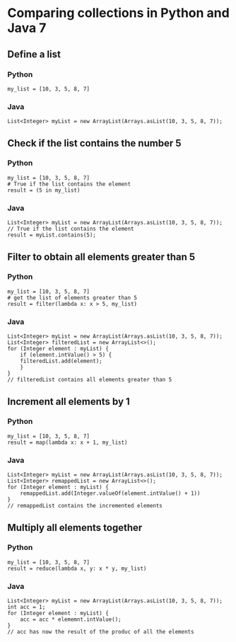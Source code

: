 # Comparing collections in Python and Java 7

## Define a list

### Python

```
my_list = [10, 3, 5, 8, 7]
```

### Java

```
List<Integer> myList = new ArrayList(Arrays.asList(10, 3, 5, 8, 7));
```

## Check if the list contains the number 5

### Python

```
my_list = [10, 3, 5, 8, 7]
# True if the list contains the element
result = (5 in my_list)
```

### Java

```
List<Integer> myList = new ArrayList(Arrays.asList(10, 3, 5, 8, 7));
// True if the list contains the element
result = myList.contains(5);
```

## Filter to obtain all elements greater than 5

### Python

```
my_list = [10, 3, 5, 8, 7]
# get the list of elements greater than 5
result = filter(lambda x: x > 5, my_list)
```

### Java

```
List<Integer> myList = new ArrayList(Arrays.asList(10, 3, 5, 8, 7));
List<Integer> filteredList = new ArrayList<>();
for (Integer element : myList) {
    if (element.intValue() > 5) {
	filteredList.add(element);
    }
}
// filteredList contains all elements greater than 5
```

## Increment all elements by 1

### Python

```
my_list = [10, 3, 5, 8, 7]
result = map(lambda x: x + 1, my_list)
```

### Java

```
List<Integer> myList = new ArrayList(Arrays.asList(10, 3, 5, 8, 7));
List<Integer> remappedList = new ArrayList<>();
for (Integer element : myList) {
    remappedList.add(Integer.valueOf(element.intValue() + 1))
}
// remappedList contains the incremented elements
```

## Multiply all elements together

### Python

```
my_list = [10, 3, 5, 8, 7]
result = reduce(lambda x, y: x * y, my_list)
```

### Java

```
List<Integer> myList = new ArrayList(Arrays.asList(10, 3, 5, 8, 7));
int acc = 1;
for (Integer element : myList) {
    acc = acc * elememnt.intValue();
}
// acc has now the result of the produc of all the elements
```

